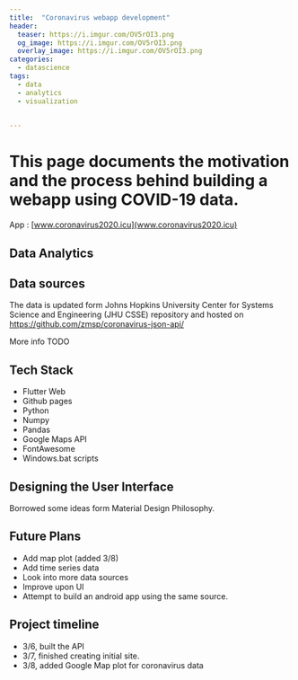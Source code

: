 ```yaml
---
title:  "Coronavirus webapp development"
header:
  teaser: https://i.imgur.com/OV5rOI3.png
  og_image: https://i.imgur.com/OV5rOI3.png
  overlay_image: https://i.imgur.com/OV5rOI3.png
categories:
  - datascience
tags:
  - data
  - analytics
  - visualization
  

---
```



# This page documents the motivation and the process behind building a webapp using COVID-19 data. 
App : [www.coronavirus2020.icu](www.coronavirus2020.icu)



## Data Analytics  

## Data sources
The data is updated form Johns Hopkins University Center for Systems Science and Engineering (JHU CSSE) repository and hosted on
https://github.com/zmsp/coronavirus-json-api/

More info TODO

## Tech Stack
* Flutter Web
* Github pages
* Python
* Numpy
* Pandas
* Google Maps API
* FontAwesome
* Windows.bat scripts

## Designing the User Interface
Borrowed some ideas form Material Design Philosophy.


## Future Plans
* Add map plot (added 3/8)
* Add time series data 
* Look into more data sources
* Improve upon UI
* Attempt to build an android app using the same source. 

## Project timeline
* 3/6, built the API
* 3/7, finished creating initial site.
* 3/8, added Google Map plot for coronavirus data


